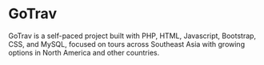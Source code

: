 # GoTrav
GoTrav is a self-paced project built with PHP, HTML, Javascript, Bootstrap, CSS, and MySQL, focused on tours across Southeast Asia with growing options in North America and other countries.
